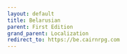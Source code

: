```yaml
---
layout: default
title: Belarusian
parent: First Edition
grand_parent: Localization
redirect_to: https://be.cairnrpg.com
---
```


